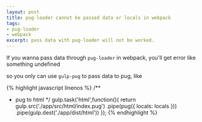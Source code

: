 ```yaml
---
layout: post
title: pug-loader cannot be passed data or locals in webpack
tags:
- pug-loader
- webpack
excerpt: pass data with pug-loader will not be worked.
---
```


If you wanna pass data through `pug-loader` in webpack, you'll get error like something undefined

so you only can use `gulp-pug` to pass data to pug, like

{% highlight javascript linenos %}
  /**
   * pug to html
   */
   gulp.task('html',function(){
     return gulp.src('./app/src/html/index.pug')
     .pipe(pug({
       locals: locals
     }))
     .pipe(gulp.dest('./app/dist/html'))
   });
{% endhighlight %}

